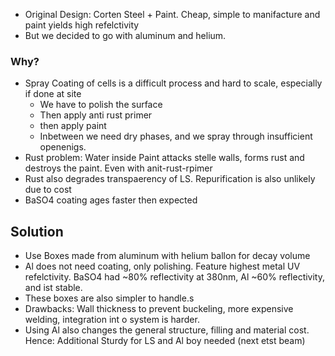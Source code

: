 - Original Design: Corten Steel + Paint. Cheap, simple to manifacture and paint yields high refelctivity
- But we decided to go with aluminum and helium.

### Why?

- Spray Coating of cells is a difficult process and hard to scale, especially if done at site
	- We have to polish the surface
	- Then apply anti rust primer
	- then apply paint
	- Inbetween we need dry phases, and we spray through insufficient openenigs.
- Rust problem: Water inside Paint attacks stelle walls, forms rust and destroys the paint. Even with anit-rust-rpimer
- Rust also degrades transpaerency of LS. Repurification is also unlikely due to cost
- BaSO4 coating ages faster then expected

## Solution

- Use Boxes made from aluminum with helium ballon for decay volume
- Al does not need coating, only polishing. Feature highest metal UV refelctivity. BaSO4 had ~80% reflectivity at 380nm, Al ~60% reflectivity, and ist stable.
- These boxes are also simpler to handle.s
- Drawbacks: Wall thickness to prevent buckeling, more expensive welding, integration int o system is harder.
- Using Al also changes the general structure, filling and material cost. Hence: Additional Sturdy for LS and Al boy needed (next etst beam)